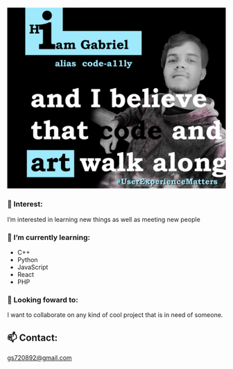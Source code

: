 ![](/images-repo/h_i_am_gabriel.jpeg)

### 👀 Interest:
I’m interested in learning new things
as well as meeting new people

### 🌱 I’m currently learning: 
- C++
- Python
- JavaScript
- React
- PHP

### 💞️ Looking foward to:
I want to collaborate on any kind of cool
project that is in need of someone.

## 📫 Contact:
gs720892@gmail.com

<!---
code-a11ly/code-a11ly is a ✨ special ✨ repository because its `README.md` (this file) appears on your GitHub profile.
You can click the Preview link to take a look at your changes.
--->

